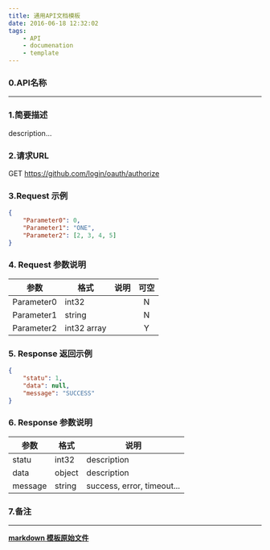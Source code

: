 ```yaml
---
title: 通用API文档模板
date: 2016-06-18 12:32:02
tags: 
    - API
    - documenation
    - template
---
```


### 0.API名称

---

### 1.简要描述

description...

### 2.请求URL

GET https://github.com/login/oauth/authorize

### 3.Request 示例

``` json
{
    "Parameter0": 0,
    "Parameter1": "ONE",
    "Parameter2": [2, 3, 4, 5]
}
```

### 4. Request 参数说明

|   参数  |   格式  |   说明    |   可空    |
| --------   | -----  | ----  |:----:|
| Parameter0   | int32 |      |   N   |
| Parameter1   | string |   |   N   |
| Parameter2   | int32 array |  |   Y   |

### 5. Response 返回示例

``` json
{
    "statu": 1,
    "data": null,
    "message": "SUCCESS"
}
```

### 6. Response 参数说明

|   参数  |   格式  |   说明    |
| --------   | -----  | ----  |
| statu | int32 | description |
| data | object | description |
| message | string | success, error, timeout... |

### 7.备注

---

**[markdown 模板原始文件][1]**

[1]: https://raw.githubusercontent.com/xbfighting/xbfighting.github.io.source/master/source/_posts/api-documenation-template.md